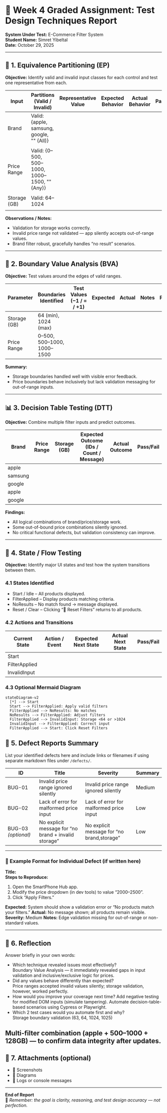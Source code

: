 # 🧪 Week 4 Graded Assignment: Test Design Techniques Report  
**System Under Test:** E-Commerce Filter System  
**Student Name:** Simret Yibeltal  
**Date:** October 29, 2025  

---

## 🧩 1. Equivalence Partitioning (EP)

**Objective:** Identify valid and invalid input classes for each control and test one representative from each.

| Input | Partitions (Valid / Invalid) | Representative Value | Expected Behavior | Actual Behavior | Pass/Fail |
|--------|-------------------------------|----------------------|-------------------|-----------------|------------|
| Brand |Valid: {apple, samsung, google, "" (All)}
 | | | | |
| Price Range |Valid: {0–500, 500–1000, 1000–1500, "" (Any)}
| | | | |
| Storage (GB) |Valid: 64–1024
 | | | | |

**Observations / Notes:**  
-  Validation for storage works correctly.
-  Invalid price range not validated — app silently accepts out-of-range values.
-  Brand filter robust, gracefully handles “no result” scenarios.

---

## 🧮 2. Boundary Value Analysis (BVA)

**Objective:** Test values around the edges of valid ranges.  

| Parameter | Boundaries Identified | Test Values (−1 / = / +1) | Expected | Actual | Notes | Pass/Fail |
|------------|------------------------|----------------------------|-----------|---------|--------|-----------|
| Storage (GB) |64 (min), 1024 (max) | | | | | |
| Price Range |0–500, 500–1000, 1000–1500 | | | | | |

**Summary:**  
-  Storage boundaries handled well with visible error feedback.
-  Price boundaries behave inclusively but lack validation messaging for out-of-range inputs.

---

## 📊 3. Decision Table Testing (DTT)

**Objective:** Combine multiple filter inputs and predict outcomes.  

| Brand | Price Range | Storage (GB) | Expected Outcome (IDs / Count / Message) | Actual Outcome | Pass/Fail |
|--------|--------------|---------------|-------------------------------------------|----------------|-----------|
|apple | | | | | |
|samsung | | | | | |
|google | | | | | |
|apple | | | | | |
|google | | | | | |

**Findings:**  
-  All logical combinations of brand/price/storage work.
-  Some out-of-bound price combinations silently ignored.
-  No critical functional defects, but validation consistency can improve.

---

## 🔄 4. State / Flow Testing

**Objective:** Identify major UI states and test how the system transitions between them.  

### **4.1 States Identified**
- Start / Idle  – All products displayed.
- FilterApplied – Display products matching criteria.    
- NoResults  – No match found → message displayed.
- Reset / Clear  – Clicking “🔄 Reset Filters” returns to all products.

### **4.2 Actions and Transitions**

| Current State | Action / Event | Expected Next State | Actual Next State | Pass/Fail |
|----------------|----------------|---------------------|-------------------|-----------|
|Start | | | | |
|FilterApplied | | | | |
|InvalidInput | | | | |

### **4.3 Optional Mermaid Diagram**

```mermaid
stateDiagram-v2
  [*] --> Start
  Start --> FilterApplied: Apply valid filters
  FilterApplied --> NoResults: No matches
  NoResults --> FilterApplied: Adjust filters
  FilterApplied --> InvalidInput: Storage <64 or >1024
  InvalidInput --> FilterApplied: Correct input
  FilterApplied --> Start: Click Reset Filters

```

## 🐞 5. Defect Reports Summary

List your identified defects here and include links or filenames if using separate markdown files under `/defects/`.

| ID | Title | Severity | Summary |
|----|--------|-----------|----------|
| BUG-01 |Invalid price range ignored silently  | Invalid price range ignored silently | Medium | Out-of-range price inputs (e.g. $2000) are accepted without feedback.
| BUG-02 |Lack of error for malformed price input  | Lack of error for malformed price input | Low | If text or symbol entered in price field (after editing HTML), app fails silently.
| BUG-03 *(optional)* |No explicit message for “no brand + invalid storage”  | No explicit message for “no brand,storage” | Low | When both brand empty and storage invalid, only error shown—no “no results” message.

---

### 🧾 Example Format for Individual Defect (if written here)

**Title:**  
**Steps to Reproduce:**  
1.  Open the SmartPhone Hub app.
2.  Modify the price dropdown (in dev tools) to value “2000–2500”.
3.  Click “Apply Filters.”

**Expected:**  System should show a validation error or “No products match your filters.”
**Actual:**  No message shown; all products remain visible.
**Severity:**  Medium
**Notes:**  Edge validation missing for out-of-range or non-standard values.

---

## 💭 6. Reflection

Answer briefly in your own words:

- Which technique revealed issues most effectively?  
Boundary Value Analysis — it immediately revealed gaps in input validation and inclusive/exclusive logic for prices.
- Did any values behave differently than expected?  
Price ranges accepted invalid values silently; storage validation, however, worked perfectly.
- How would you improve your coverage next time? 
 Add negative testing for modified DOM inputs (simulate tampering). Automate decision-table-based scenarios using Cypress or Playwright.
- Which 2 test cases would you automate first and why?  
Storage boundary validation (63, 64, 1024, 1025)

Multi-filter combination (apple + 500–1000 + 128GB) — to confirm data integrity after updates.
---

## 📎 7. Attachments (optional)

- 📸 Screenshots  
- 🧩 Diagrams  
- 🧾 Logs or console messages  

---

**End of Report**  
🧩 *Remember: the goal is clarity, reasoning, and test design accuracy — not perfection.*
